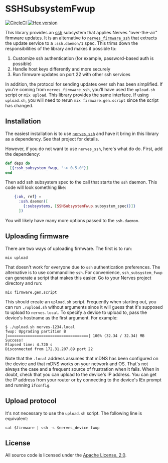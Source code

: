 # SSHSubsystemFwup

[![CircleCI](https://circleci.com/gh/nerves-project/ssh_subsystem_fwup/tree/main.svg?style=svg)](https://circleci.com/gh/nerves-project/ssh_subsystem_fwup/tree/main)
[![Hex version](https://img.shields.io/hexpm/v/ssh_subsystem_fwup.svg "Hex version")](https://hex.pm/packages/ssh_subsystem_fwup)

This library provides an [ssh](https://en.wikipedia.org/wiki/Secure_Shell)
subsystem that applies Nerves "over-the-air" firmware updates. It is an
alternative to
[`nerves_firmware_ssh`](https://github.com/nerves-project/nerves_firmware_ssh)
that extracts the update service to a `:ssh.daemon/1` spec. This trims down the
responsibilities of the library and makes it possible to:

1. Customize ssh authentication (for example, password-based auth is possible)
2. Handle host keys differently and more securely
3. Run firmware updates on port 22 with other ssh services

In addition, the protocol for sending updates over ssh has been simplified. If
you're coming from `nerves_firmware_ssh`, you'll have used the `upload.sh`
script or `mix upload`. This library provides the same interface. If using
`upload.sh`, you will need to rerun `mix firmware.gen.script` since the script
has changed.

## Installation

The easiest installation is to use
[`nerves_ssh`](https://github.com/nerves-project/nerves_ssh) and have it bring
in this library as a dependency. See that project for details.

However, if you do not want to use `nerves_ssh`, here's what do do. First, add
the dependency:

```elixir
def deps do
  [{:ssh_subsystem_fwup, "~> 0.5.0"}]
end
```

Then add ssh subsystem spec to the call that starts the `ssh` daemon. This code
will look something like:

```elixir
    {:ok, ref} =
      :ssh.daemon([
        {:subsystems, [SSHSubsystemFwup.subsystem_spec()]}
      ])
```

You will likely have many more options passed to the `ssh.daemon`.

## Uploading firmware

There are two ways of uploading firmware. The first is to run:

```shell
mix upload
```

That doesn't work for everyone due to `ssh` authentication preferences. The
alternative is to use commandline `ssh`. For convenience, `ssh_subsystem_fwup`
can generate a script that makes this easier. Go to your Nerves project
directory and run:

```shell
mix firmware.gen.script
```

This should create an `upload.sh` script. Frequently when starting out, you can
run `./upload.sh` without arguments since it will guess that it's supposed to
upload to `nerves.local`. To specify a device to upload to, pass the device's
hostname as the first argument. For example:

```shell
$ ./upload.sh nerves-1234.local
fwup: Upgrading partition B
|====================================| 100% (32.34 / 32.34) MB
Success!
Elapsed time: 4.720 s
Disconnected from 172.31.207.89 port 22
```

Note that the `.local` address assumes that mDNS has been configured on the
device and that mDNS works on your network and OS. That's not always the case
and a frequent source of frustration when it fails. When in doubt, check that
you can upload to the device's IP address. You can get the IP address from your
router or by connecting to the device's IEx prompt and running `ifconfig`.

## Upload protocol

It's not necessary to use the `upload.sh` script. The following line is
equivalent:

```shell
cat $firmware | ssh -s $nerves_device fwup
```

## License

All source code is licensed under the
[Apache License, 2.0](https://opensource.org/licenses/Apache-2.0).
